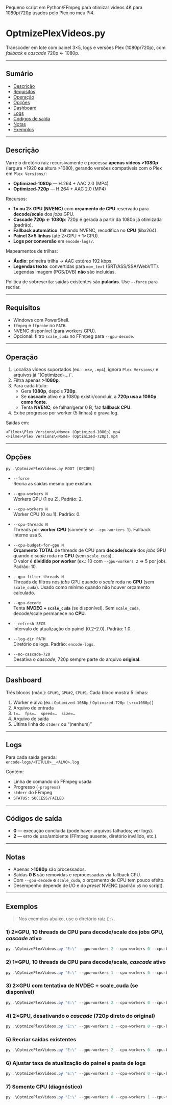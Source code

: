 Pequeno script em Python/FFmpeg para otimizar vídeos 4K para 1080p/720p usados pelo Plex no meu Pi4.
# OptmizePlexVideos.py

Transcoder em lote com painel 3×5, logs e versões Plex (1080p/720p), com *fallback* e *cascade* 720p ← 1080p.

---

## Sumário

- [Descrição](#descrição)
- [Requisitos](#requisitos)
- [Operação](#operação)
- [Opções](#opções)
- [Dashboard](#dashboard)
- [Logs](#logs)
- [Códigos de saída](#códigos-de-saída)
- [Notas](#notas)
- [Exemplos](#exemplos)

---

## Descrição

Varre o diretório raiz recursivamente e processa **apenas vídeos >1080p** (largura >1920 **ou** altura >1080), gerando versões compatíveis com o Plex em `Plex Versions/`:

- **Optimized-1080p** — H.264 + AAC 2.0 (MP4)
- **Optimized-720p** — H.264 + AAC 2.0 (MP4)

Recursos:

- **1× ou 2× GPU (NVENC)** com **orçamento de CPU** reservado para **decode/scale** dos *jobs* GPU.
- **Cascade 720p ← 1080p**: 720p é gerada a partir da 1080p já otimizada (padrão).
- **Fallback automático**: falhando NVENC, recodifica no **CPU** (libx264).
- **Painel 3×5 linhas** (até 2×GPU + 1×CPU).
- **Logs por conversão** em `encode-logs/`.

Mapeamentos de trilhas:

- **Áudio**: primeira trilha → AAC estéreo 192 kbps.
- **Legendas texto**: convertidas para `mov_text` (SRT/ASS/SSA/WebVTT).  
  Legendas imagem (PGS/DVB) **não** são incluídas.

Política de sobrescrita: saídas existentes são **puladas**. Use `--force` para recriar.

---

## Requisitos

- Windows com PowerShell.
- `ffmpeg` e `ffprobe` no `PATH`.
- NVENC disponível (para workers GPU).
- Opcional: filtro `scale_cuda` no FFmpeg para `--gpu-decode`.

---

## Operação

1. Localiza vídeos suportados (ex.: `.mkv`, `.mp4`), ignora `Plex Versions/` e arquivos já “(Optimized-…)`.
2. Filtra apenas **>1080p**.
3. Para cada título:
   - Gera **1080p**, depois **720p**.
   - Se **cascade** ativo e a 1080p existir/concluir, a **720p usa a 1080p como fonte**.
   - Tenta **NVENC**; se falhar/gerar 0 B, faz **fallback CPU**.
4. Exibe progresso por worker (5 linhas) e grava log.

Saídas em:
```
<Filme>\Plex Versions\<Nome> (Optimized-1080p).mp4
<Filme>\Plex Versions\<Nome> (Optimized-720p).mp4
```

---

## Opções

```
py .\OptmizePlexVideos.py ROOT [OPÇÕES]
```

- `--force`  
  Recria as saídas mesmo que existam.

- `--gpu-workers N`  
  Workers GPU (1 ou 2). Padrão: 2.

- `--cpu-workers N`  
  Worker CPU (0 ou 1). Padrão: 0.

- `--cpu-threads N`  
  Threads por **worker CPU** (somente se `--cpu-workers 1`). Fallback interno usa 5.

- `--cpu-budget-for-gpu N`  
  **Orçamento TOTAL** de threads de CPU para **decode/scale** dos *jobs* GPU quando o *scale* roda no **CPU** (sem `scale_cuda`).  
  O valor é **dividido por worker** (ex.: 10 com `--gpu-workers 2` ⇒ 5 por job). Padrão: 10.

- `--gpu-filter-threads N`  
  Threads de filtros nos *jobs* GPU quando o *scale* roda no **CPU** (sem `scale_cuda`). Usado como mínimo quando não houver orçamento calculado.

- `--gpu-decode`  
  Tenta **NVDEC + `scale_cuda`** (se disponível). Sem `scale_cuda`, decode/scale permanece no **CPU**.

- `--refresh SECS`  
  Intervalo de atualização do painel (0.2–2.0). Padrão: 1.0.

- `--log-dir PATH`  
  Diretório de logs. Padrão: `encode-logs`.

- `--no-cascade-720`  
  Desativa o *cascade*; 720p sempre parte do arquivo **original**.

---

## Dashboard

Três blocos (máx.): `GPU#1`, `GPU#2`, `CPU#1`. Cada bloco mostra 5 linhas:

1) Worker e alvo (ex.: `Optimized-1080p` / `Optimized-720p [src=1080p]`)  
2) Arquivo de entrada  
3) `t=…  fps=…  speed=…  size=…`  
4) Arquivo de saída  
5) Última linha do `stderr` ou “(nenhum)”

---

## Logs

Para cada saída gerada:  
`encode-logs/<TITULO>__<ALVO>.log`

Contém:

- Linha de comando do FFmpeg usada
- Progresso (`-progress`)
- `stderr` do FFmpeg
- `STATUS: SUCCESS/FAILED`

---

## Códigos de saída

- **0** — execução concluída (pode haver arquivos falhados; ver logs).  
- **2** — erro de uso/ambiente (FFmpeg ausente, diretório inválido, etc.).

---

## Notas

- Apenas **>1080p** são processados.  
- Saídas **0 B** são removidas e reprocessadas via fallback CPU.  
- Com `--gpu-decode` **e** `scale_cuda`, o orçamento de CPU tem pouco efeito.  
- Desempenho depende de I/O e do *preset* NVENC (padrão `p5` no script).

---

## Exemplos

> Nos exemplos abaixo, use o diretório raiz `E:\`.

### 1) 2×GPU, 10 threads de CPU para decode/scale dos jobs GPU, *cascade* ativo
```powershell
py .\OptmizePlexVideos.py "E:\" --gpu-workers 2 --cpu-workers 0 --cpu-budget-for-gpu 10
```

### 2) 1×GPU, 10 threads de CPU para decode/scale, *cascade* ativo
```powershell
py .\OptmizePlexVideos.py "E:\" --gpu-workers 1 --cpu-workers 0 --cpu-budget-for-gpu 10
```

### 3) 2×GPU com tentativa de NVDEC + scale_cuda (se disponível)
```powershell
py .\OptmizePlexVideos.py "E:\" --gpu-workers 2 --cpu-workers 0 --cpu-budget-for-gpu 10 --gpu-decode
```

### 4) 2×GPU, desativando o *cascade* (720p direto do original)
```powershell
py .\OptmizePlexVideos.py "E:\" --gpu-workers 2 --cpu-workers 0 --cpu-budget-for-gpu 10 --no-cascade-720
```

### 5) Recriar saídas existentes
```powershell
py .\OptmizePlexVideos.py "E:\" --gpu-workers 2 --cpu-workers 0 --cpu-budget-for-gpu 10 --force
```

### 6) Ajustar taxa de atualização do painel e pasta de logs
```powershell
py .\OptmizePlexVideos.py "E:\" --gpu-workers 2 --cpu-workers 0 --cpu-budget-for-gpu 10 --refresh 0.5 --log-dir "E:\logs-plex"
```

### 7) Somente CPU (diagnóstico)
```powershell
py .\OptmizePlexVideos.py "E:\" --gpu-workers 0 --cpu-workers 1 --cpu-threads 6
```
